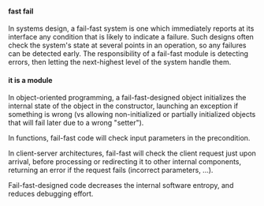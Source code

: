 #### fast fail
In systems design, a fail-fast system is one which immediately reports at its interface any condition that is likely to indicate a failure.
Such designs often check the system's state at several points in an operation, so any failures can be detected early.
The responsibility of a fail-fast module is detecting errors, then letting the next-highest level of the system handle them.

#### it is a module
In object-oriented programming, a fail-fast-designed object initializes the internal state of the object in the constructor, launching an exception if something is wrong (vs allowing non-initialized or partially initialized objects that will fail later due to a wrong "setter").

In functions, fail-fast code will check input parameters in the precondition.

In client-server architectures, fail-fast will check the client request just upon arrival, before processing or redirecting it to other internal components, returning an error if the request fails (incorrect parameters, ...).

Fail-fast-designed code decreases the internal software entropy, and reduces debugging effort.
